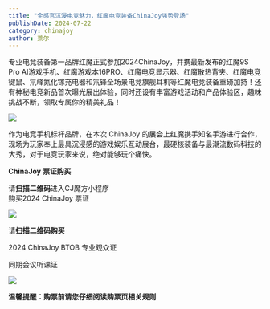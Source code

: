 ```yaml
---
title: "全感官沉浸电竞魅力，红魔电竞装备ChinaJoy强势登场"
publishDate: 2024-07-22
category: chinajoy
author: 莱尔
---
```


专业电竞装备第一品牌红魔正式参加2024ChinaJoy，并携最新发布的红魔9S Pro AI游戏手机、红魔游戏本16PRO、红魔电竞显示器、红魔散热背夹、红魔电竞键鼠、氘峰氮化镓充电器和氘锋全场景电竞旗舰耳机等红魔电竞装备重磅加持！还有神秘电竞新品首次曝光展出体验，同时还设有丰富游戏活动和产品体验区，趣味挑战不断，领取专属你的精美礼品！

![](https://ec-net-1251389766.cos.ap-shanghai.myqcloud.com/wp-content/uploads/2024/07/20240722215234422-152x1024.png)

作为电竞手机标杆品牌，在本次 ChinaJoy 的展会上红魔携手知名手游进行合作，现场为玩家奉上最具沉浸感的游戏娱乐互动展台，最硬核装备与最潮流数码科技的大秀，对于电竞玩家来说，绝对能够玩个痛快。

**ChinaJoy** **票证购买**

  
请**扫描二维码**进入CJ魔方小程序  
购买2024 ChinaJoy 票证

![](https://ec-net-1251389766.cos.ap-shanghai.myqcloud.com/wp-content/uploads/2024/07/20240722215238782.png)

  
请**扫描二维码购买**

2024 ChinaJoy BTOB 专业观众证

同期会议听课证

![](https://ec-net-1251389766.cos.ap-shanghai.myqcloud.com/wp-content/uploads/2024/07/20240722215240340.png)

**温馨提醒：购票前请您仔细阅读购票页相关规则**
